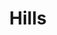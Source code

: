 ---
title: Hills
date: 
draft: false

# descripcion
description : Argolla de plata pasante cierre italiano

materials: Plata 925

color: Plateado y nácar

dimensions: 2cm diam

code: 01-11-0469

type: "Aros"

categories: []

price: $2.780,00

# Images
# first image will be shown in the product page
images:
  # - image: "images/path_to_image"
  # La ubicacion de las imagenes es imagenes/Aros/Aros.Argollas/01-11-0469-hills
  - image: "./images/aros/argollas/01-11-0469_a.JPG"
  - image: "./images/aros/argollas/01-11-0469_b.JPG"
  - image: "./images/aros/argollas/01-11-0469_c.jpg"
  - image: "./images/aros/argollas/01-11-0469_d.jpg"
  - image: "./images/aros/argollas/01-11-0469_e.jpg"
---